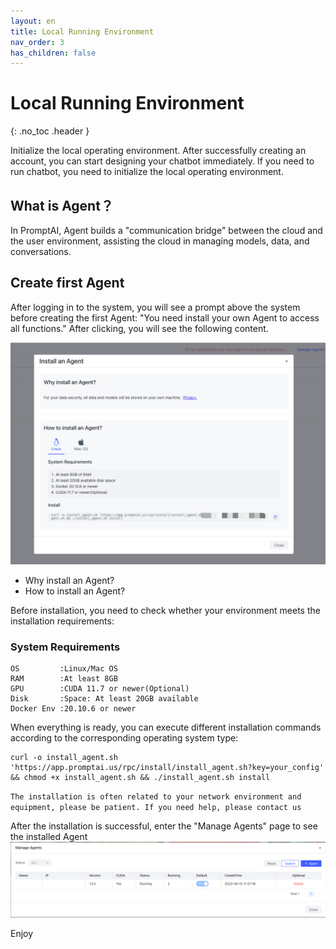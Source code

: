 ```yaml
---
layout: en
title: Local Running Environment
nav_order: 3
has_children: false
---
```

# Local Running Environment
{: .no_toc .header }

Initialize the local operating environment. After successfully creating an account, you can start designing your chatbot immediately. If you need to run chatbot, you need to initialize the local operating environment.


## What is Agent？
In PromptAI, Agent builds a "communication bridge" between the cloud and the user environment, assisting the cloud in managing models, data, and conversations.

## Create first Agent
After logging in to the system, you will see a prompt above the system before creating the first Agent: "You need install your own Agent to access all functions."
After clicking, you will see the following content.

![01-local-running-env.png](/assets/images/local_running_env/01-local-running-env.png)

- Why install an Agent?
- How to install an Agent?

Before installation, you need to check whether your environment meets the installation requirements:
### System Requirements
```text![img.png](img.png)
OS         :Linux/Mac OS
RAM        :At least 8GB
GPU        :CUDA 11.7 or newer(Optional)
Disk       :Space: At least 20GB available
Docker Env :20.10.6 or newer
```
When everything is ready, you can execute different installation commands according to the corresponding operating system type:
```shell
curl -o install_agent.sh 'https://app.promptai.us/rpc/install/install_agent.sh?key=your_config' && chmod +x install_agent.sh && ./install_agent.sh install
```
`The installation is often related to your network environment and equipment, please be patient. If you need help, please contact us`

After the installation is successful, enter the "Manage Agents" page to see the installed Agent
![02-local-running-env.png](/assets/images/local_running_env/02-local-running-env.png)

Enjoy